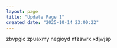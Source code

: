 ```yaml
---
layout: page
title: "Update Page 1"
created_date: "2025-10-14 23:00:22"
---
```


zbvpgic zpuaxmy negioyd nfzswrx xdjwjsp 
